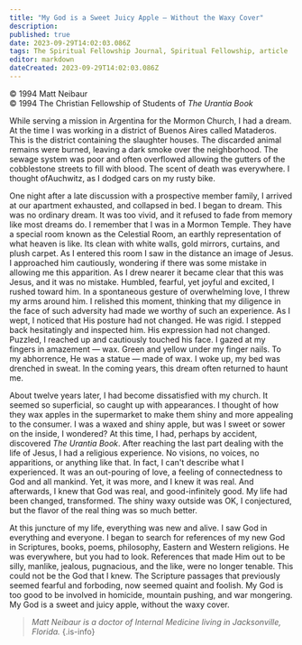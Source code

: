 ```yaml
---
title: "My God is a Sweet Juicy Apple — Without the Waxy Cover"
description: 
published: true
date: 2023-09-29T14:02:03.086Z
tags: The Spiritual Fellowship Journal, Spiritual Fellowship, article
editor: markdown
dateCreated: 2023-09-29T14:02:03.086Z
---
```


<p class="v-card v-sheet theme--light gray lighten-3 px-2">© 1994 Matt Neibaur<br>© 1994 The Christian Fellowship of Students of <i>The Urantia Book</i></p>

While serving a mission in Argentina for the Mormon Church, I had a dream. At the time I was working in a district of Buenos Aires called Mataderos. This is the district containing the slaughter houses. The discarded animal remains were burned, leaving a dark smoke over the neighborhood. The sewage system was poor and often overflowed allowing the gutters of the cobblestone streets to fill with blood. The scent of death was everywhere. I thought ofAuchwitz, as I dodged cars on my rusty bike.

One night after a late discussion with a prospective member family, I arrived at our apartment exhausted, and collapsed in bed. I began to dream. This was no ordinary dream. It was too vivid, and it refused to fade from memory like most dreams do. I remember that I was in a Mormon Temple. They have a special room known as the Celestial Room, an earthly representation of what heaven is like. Its clean with white walls, gold mirrors, curtains, and plush carpet. As I entered this room I saw in the distance an image of Jesus. I approached him cautiously, wondering if there was some mistake in allowing me this apparition. As I drew nearer it became clear that this was Jesus, and it was no mistake. Humbled, fearful, yet joyful and excited, I rushed toward him. In a spontaneous gesture of overwhelming love, I threw my arms around him. I relished this moment, thinking that my diligence in the face of such adversity had made we worthy of such an experience. As I wept, I noticed that His posture had not changed. He was rigid. I stepped back hesitatingly and inspected him. His expression had not changed. Puzzled, I reached up and cautiously touched his face. I gazed at my fingers in amazement — wax. Green and yellow under my finger nails. To my abhorrence, He was a statue — made of wax. I woke up, my bed was drenched in sweat. In the coming years, this dream often returned to haunt me.

About twelve years later, I had become dissatisfied with my church. It seemed so superficial, so caught up with appearances. I thought of how they wax apples in the supermarket to make them shiny and more appealing to the consumer. I was a waxed and shiny apple, but was I sweet or sower on the inside, I wondered? At this time, I had, perhaps by accident, discovered _The Urantia Book_. After reaching the last part dealing with the life of Jesus, I had a religious experience. No visions, no voices, no apparitions, or anything like that. In fact, I can't describe what I experienced. It was an out-pouring of love, a feeling of connectedness to God and all mankind. Yet, it was more, and I knew it was real. And afterwards, I knew that God was real, and good-infinitely good. My life had been changed, transformed. The shiny waxy outside was OK, I conjectured, but the flavor of the real thing was so much better.

At this juncture of my life, everything was new and alive. I saw God in everything and everyone. I began to search for references of my new God in Scriptures, books, poems, philosophy, Eastern and Western religions. He was everywhere, but you had to look. References that made Him out to be silly, manlike, jealous, pugnacious, and the like, were no longer tenable. This could not be the God that I knew. The Scripture passages that previously seemed fearful and forboding, now seemed quaint and foolish. My God is too good to be involved in homicide, mountain pushing, and war mongering. My God is a sweet and juicy apple, without the waxy cover.

> _Matt Neibaur is a doctor of Internal Medicine living in Jacksonville, Florida._
{.is-info}


